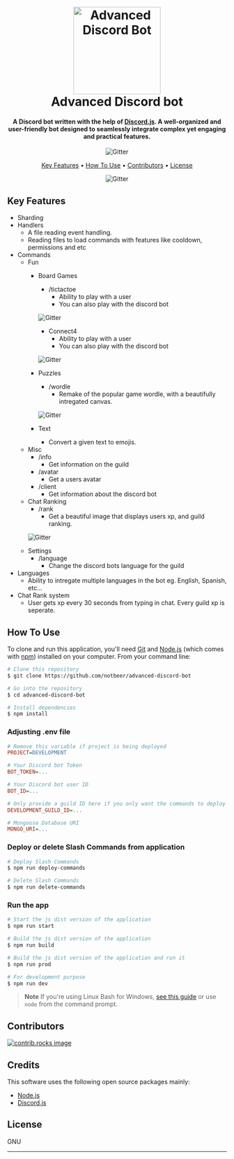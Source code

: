 
<h1 align="center">
  <br>
  <a href="https://github.com/notbeer/advanced-discord-bot"><img src="assets/logo.png" alt="Advanced Discord Bot" width="200"></a>
  <br>
  Advanced Discord bot
  <br>
</h1>

<h4 align="center">A Discord bot written with the help of <a href="https://discord.js.org" target="_blank">Discord.js</a>. A well-organized and user-friendly bot designed to seamlessly integrate complex yet engaging and practical features.</h4>

<p align="center">
  <img src="https://badge.fury.io/js/discord.js.svg" alt="Gitter">
</p>

<p align="center">
  <a href="#key-features">Key Features</a> •
  <a href="#how-to-use">How To Use</a> •
  <a href="#contributors">Contributors</a> •
  <a href="#license">License</a>
</p>

<p align="center">
  <img src="assets/showcase.gif" alt="Gitter">
</p>

## Key Features

* Sharding
* Handlers
  - A file reading event handling.
  - Reading files to load commands with features like cooldown, permissions and etc
* Commands
  - Fun
    - Board Games
      - /tictactoe
        - Ability to play with a user
        - You can also play with the discord bot
      <p align="left">
        <img src="assets/tictactoe.png" alt="Gitter">
      </p>

      - Connect4
        - Ability to play with a user
        - You can also play with the discord bot
      <p align="left">
        <img src="assets/connect4.png" alt="Gitter">
      </p>

    - Puzzles
      - /wordle
        - Remake of the popular game wordle, with a beautifully intregated canvas.
      <p align="left">
        <img src="assets/wordle.png" alt="Gitter">
      </p>

    - Text
      - Convert a given text to emojis.
  - Misc
    - /info
      - Get information on the guild
    - /avatar
      - Get a users avatar
    - /client
      - Get information about the discord bot
  - Chat Ranking
    - /rank
      - Get a beautiful image that displays users xp, and guild ranking.
    <p align="left">
      <img src="assets/rank-card.png" alt="Gitter">
    </p>
  - Settings
    - /language
      - Change the discord bots language for the guild
* Languages
  - Ability to intregate multiple languages in the bot eg. English, Spanish, etc...
* Chat Rank system
  - User gets xp every 30 seconds from typing in chat. Every guild xp is seperate.
  

## How To Use

To clone and run this application, you'll need [Git](https://git-scm.com) and [Node.js](https://nodejs.org/en/download/) (which comes with [npm](http://npmjs.com)) installed on your computer. From your command line:

```bash
# Clone this repository
$ git clone https://github.com/notbeer/advanced-discord-bot

# Go into the repository
$ cd advanced-discord-bot

# Install dependencies
$ npm install
```
### Adjusting .env file
```ini
# Remove this variable if project is being deployed
PROJECT=DEVELOPMENT

# Your Discord bot Token
BOT_TOKEN=...

# Your Discord bot user ID
BOT_ID=...

# Only provide a guild ID here if you only want the commands to deploy to that guild or else keep it empty
DEVELOPMENT_GUILD_ID=...

# Mongoose Database URI
MONGO_URI=...
```

### Deploy or delete Slash Commands from application
```bash
# Deploy Slash Commands
$ npm run deploy-commands

# Delete Slash Commands
$ npm run delete-commands
```
### Run the app
```bash
# Start the js dist version of the application
$ npm run start

# Build the js dist version of the application
$ npm run build

# Build the js dist version of the application and run it
$ npm run prod

# For development purpose
$ npm run dev
```

> **Note**
> If you're using Linux Bash for Windows, [see this guide](https://www.howtogeek.com/261575/how-to-run-graphical-linux-desktop-applications-from-windows-10s-bash-shell/) or use `node` from the command prompt.

## Contributors
<a href="https://github.com/notbeer/advanced-discord-bot/graphs/contributors">
  <img src="https://contrib.rocks/image?repo=notbeer/advanced-discord-bot" alt="contrib.rocks image" />
</a>

## Credits

This software uses the following open source packages mainly:

- [Node.js](https://nodejs.org/)
- [Discord.js](https://discord.js.org)

## License

GNU

---